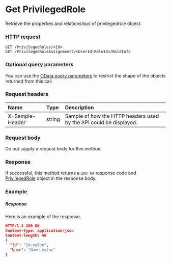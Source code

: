 # Get PrivilegedRole

Retrieve the properties and relationships of privilegedrole object.
### HTTP request
```http
GET /PrivilegedRoles/<Id>
GET /PrivilegedRoleAssignments/<UserId|RoleId>/RoleInfo
```
### Optional query parameters
You can use the [OData query parameters](odata-optional-query-parameters.md) to restrict the shape of the objects returned from this call.
### Request headers
| Name       | Type | Description|
|:-----------|:------|:----------|
| X-Sample-Header  | string  | Sample of how the HTTP headers used by the API could be displayed.|

### Request body
Do not supply a request body for this method.
### Response
If successful, this method returns a `200 OK` response code and [PrivilegedRole](../resources/privilegedrole.md) object in the response body.
### Example
##### Response
Here is an example of the response.
```json
HTTP/1.1 200 OK
Content-type: application/json
Content-length: 46
{
  "Id": "Id-value",
  "Name": "Name-value"
}
```

<!-- uuid: f39ca116-5809-48fb-b353-43abd9988fa4
2015-10-12 21:30:01 UTC -->